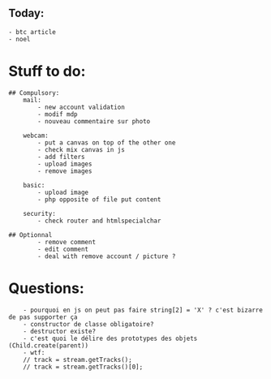 ## Today:


    - btc article
    - noel


# Stuff to do:
    ## Compulsory:
        mail:
            - new account validation
            - modif mdp
            - nouveau commentaire sur photo

        webcam:
            - put a canvas on top of the other one
            - check mix canvas in js
            - add filters
            - upload images
            - remove images

        basic:
            - upload image
            - php opposite of file put content

        security:
            - check router and htmlspecialchar

    ## Optionnal
            - remove comment
            - edit comment
            - deal with remove account / picture ?

# Questions:
        - pourquoi en js on peut pas faire string[2] = 'X' ? c'est bizarre de pas supporter ça
        - constructor de classe obligatoire?
        - destructor existe?
        - c'est quoi le délire des prototypes des objets (Child.create(parent))
        - wtf:
        // track = stream.getTracks();
        // track = stream.getTracks()[0];
